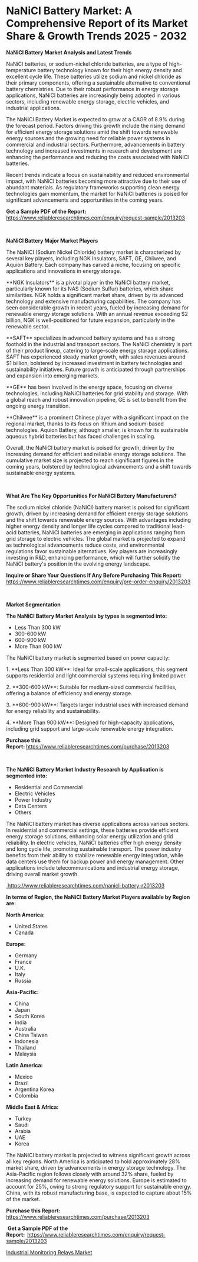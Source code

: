 <p><h1>NaNiCl Battery Market: A Comprehensive Report of its Market Share & Growth Trends 2025 - 2032</h1></p><p><strong>NaNiCl Battery Market Analysis and Latest Trends</strong></p>
<p><p>NaNiCl batteries, or sodium-nickel chloride batteries, are a type of high-temperature battery technology known for their high energy density and excellent cycle life. These batteries utilize sodium and nickel chloride as their primary components, offering a sustainable alternative to conventional battery chemistries. Due to their robust performance in energy storage applications, NaNiCl batteries are increasingly being adopted in various sectors, including renewable energy storage, electric vehicles, and industrial applications.</p><p>The NaNiCl Battery Market is expected to grow at a CAGR of 8.9% during the forecast period. Factors driving this growth include the rising demand for efficient energy storage solutions amid the shift towards renewable energy sources and the growing need for reliable power systems in commercial and industrial sectors. Furthermore, advancements in battery technology and increased investments in research and development are enhancing the performance and reducing the costs associated with NaNiCl batteries. </p><p>Recent trends indicate a focus on sustainability and reduced environmental impact, with NaNiCl batteries becoming more attractive due to their use of abundant materials. As regulatory frameworks supporting clean energy technologies gain momentum, the market for NaNiCl batteries is poised for significant advancements and opportunities in the coming years.</p></p>
<p><strong>Get a Sample PDF of the Report:&nbsp;</strong> <a href="https://www.reliableresearchtimes.com/enquiry/request-sample/2013203?utm_campaign=2997&utm_medium=2&utm_source=Github&utm_content=ia&utm_term=07042025&utm_id=nanicl-battery">https://www.reliableresearchtimes.com/enquiry/request-sample/2013203</a></p>
<p>&nbsp;</p>
<p><strong>NaNiCl Battery Major Market Players</strong></p>
<p><p>The NaNiCl (Sodium Nickel Chloride) battery market is characterized by several key players, including NGK Insulators, SAFT, GE, Chilwee, and Aquion Battery. Each company has carved a niche, focusing on specific applications and innovations in energy storage.</p><p>**NGK Insulators** is a pivotal player in the NaNiCl battery market, particularly known for its NAS (Sodium Sulfur) batteries, which share similarities. NGK holds a significant market share, driven by its advanced technology and extensive manufacturing capabilities. The company has seen considerable growth in recent years, fueled by increasing demand for renewable energy storage solutions. With an annual revenue exceeding $2 billion, NGK is well-positioned for future expansion, particularly in the renewable sector.</p><p>**SAFT** specializes in advanced battery systems and has a strong foothold in the industrial and transport sectors. The NaNiCl chemistry is part of their product lineup, catering to large-scale energy storage applications. SAFT has experienced steady market growth, with sales revenues around $1 billion, bolstered by increased investment in battery technologies and sustainability initiatives. Future growth is anticipated through partnerships and expansion into emerging markets.</p><p>**GE** has been involved in the energy space, focusing on diverse technologies, including NaNiCl batteries for grid stability and storage. With a global reach and robust innovation pipeline, GE is set to benefit from the ongoing energy transition.</p><p>**Chilwee** is a prominent Chinese player with a significant impact on the regional market, thanks to its focus on lithium and sodium-based technologies. Aquion Battery, although smaller, is known for its sustainable aqueous hybrid batteries but has faced challenges in scaling.</p><p>Overall, the NaNiCl battery market is poised for growth, driven by the increasing demand for efficient and reliable energy storage solutions. The cumulative market size is projected to reach significant figures in the coming years, bolstered by technological advancements and a shift towards sustainable energy systems.</p></p>
<p>&nbsp;</p>
<p><strong>What Are The Key Opportunities For NaNiCl Battery Manufacturers?</strong></p>
<p><p>The sodium nickel chloride (NaNiCl) battery market is poised for significant growth, driven by increasing demand for efficient energy storage solutions and the shift towards renewable energy sources. With advantages including higher energy density and longer life cycles compared to traditional lead-acid batteries, NaNiCl batteries are emerging in applications ranging from grid storage to electric vehicles. The global market is projected to expand as technological advancements reduce costs, and environmental regulations favor sustainable alternatives. Key players are increasingly investing in R&D, enhancing performance, which will further solidify the NaNiCl battery's position in the evolving energy landscape.</p></p>
<p><strong>Inquire or Share Your Questions If Any Before Purchasing This Report:</strong> <a href="https://www.reliableresearchtimes.com/enquiry/pre-order-enquiry/2013203?utm_campaign=2997&utm_medium=2&utm_source=Github&utm_content=ia&utm_term=07042025&utm_id=nanicl-battery">https://www.reliableresearchtimes.com/enquiry/pre-order-enquiry/2013203</a></p>
<p>&nbsp;</p>
<p><strong>Market Segmentation</strong></p>
<p><strong>The NaNiCl Battery Market Analysis by types is segmented into:</strong></p>
<p><ul><li>Less Than 300 kW</li><li>300-600 kW</li><li>600-900 kW</li><li>More Than 900 kW</li></ul></p>
<p><p>The NaNiCl battery market is segmented based on power capacity: </p><p>1. **Less Than 300 kW**: Ideal for small-scale applications, this segment supports residential and light commercial systems requiring limited power.</p><p>2. **300-600 kW**: Suitable for medium-sized commercial facilities, offering a balance of efficiency and energy storage.</p><p>3. **600-900 kW**: Targets larger industrial uses with increased demand for energy reliability and sustainability.</p><p>4. **More Than 900 kW**: Designed for high-capacity applications, including grid support and large-scale renewable energy integration.</p></p>
<p><strong>Purchase this Report:&nbsp;</strong><a href="https://www.reliableresearchtimes.com/purchase/2013203?utm_campaign=2997&utm_medium=2&utm_source=Github&utm_content=ia&utm_term=07042025&utm_id=nanicl-battery">https://www.reliableresearchtimes.com/purchase/2013203</a></p>
<p>&nbsp;</p>
<p><strong>The NaNiCl Battery Market Industry Research by Application is segmented into:</strong></p>
<p><ul><li>Residential and Commercial</li><li>Electric Vehicles</li><li>Power Industry</li><li>Data Centers</li><li>Others</li></ul></p>
<p><p>The NaNiCl battery market has diverse applications across various sectors. In residential and commercial settings, these batteries provide efficient energy storage solutions, enhancing solar energy utilization and grid reliability. In electric vehicles, NaNiCl batteries offer high energy density and long cycle life, promoting sustainable transport. The power industry benefits from their ability to stabilize renewable energy integration, while data centers use them for backup power and energy management. Other applications include telecommunications and industrial energy storage, driving overall market growth.</p></p>
<p><a href="https://www.reliableresearchtimes.com/nanicl-battery-r2013203?utm_campaign=2997&utm_medium=2&utm_source=Github&utm_content=ia&utm_term=07042025&utm_id=nanicl-battery">&nbsp;https://www.reliableresearchtimes.com/nanicl-battery-r2013203</a></p>
<p><strong>In terms of Region, the NaNiCl Battery Market Players available by Region are:</strong></p>
<p>
    <p> <strong> North America: </strong>
        <ul>
            <li>United States</li>
            <li>Canada</li>
        </ul>
        </p> 
    <p> <strong> Europe: </strong>
        <ul>
            <li>Germany</li>
            <li>France</li>
            <li>U.K.</li>
            <li>Italy</li>
            <li>Russia</li>
        </ul>
        </p> 
    <p> <strong> Asia-Pacific: </strong>
        <ul>
            <li>China</li>
            <li>Japan</li>
            <li>South Korea</li>
            <li>India</li>
            <li>Australia</li>
            <li>China Taiwan</li>
            <li>Indonesia</li>
            <li>Thailand</li>
            <li>Malaysia</li>
        </ul>
        </p> 
    <p> <strong> Latin America: </strong>
        <ul>
            <li>Mexico</li>
            <li>Brazil</li>
            <li>Argentina Korea</li>
            <li>Colombia</li>
        </ul>
        </p> 
    <p> <strong> Middle East & Africa: </strong>
        <ul>
            <li>Turkey</li>
            <li>Saudi</li>
            <li>Arabia</li>
            <li>UAE</li>
            <li>Korea</li>
        </ul>
    </p>
    </p>
<p><p>The NaNiCl battery market is projected to witness significant growth across all key regions. North America is anticipated to hold approximately 28% market share, driven by advancements in energy storage technology. The Asia-Pacific region follows closely with around 32% share, fueled by increasing demand for renewable energy solutions. Europe is estimated to account for 25%, owing to strong regulatory support for sustainable energy. China, with its robust manufacturing base, is expected to capture about 15% of the market.</p></p>
<p><strong>Purchase this Report: </strong><a href="https://www.reliableresearchtimes.com/purchase/2013203?utm_campaign=2997&utm_medium=2&utm_source=Github&utm_content=ia&utm_term=07042025&utm_id=nanicl-battery">https://www.reliableresearchtimes.com/purchase/2013203</a></p>
<p>&nbsp;<strong>Get a Sample PDF of the Report:&nbsp;&nbsp;</strong><a href="https://www.reliableresearchtimes.com/enquiry/request-sample/2013203?utm_campaign=2997&utm_medium=2&utm_source=Github&utm_content=ia&utm_term=07042025&utm_id=nanicl-battery">https://www.reliableresearchtimes.com/enquiry/request-sample/2013203</a></p>
<p><strong></strong></p>
<p><p><a href="https://github.com/hannajuana198484/Market-Research-Report-List-1/blob/main/industrial-monitoring-relays-market.md?utm_campaign=2997&utm_medium=2&utm_source=Github&utm_content=ia&utm_term=07042025&utm_id=nanicl-battery">Industrial Monitoring Relays Market</a></p></p>